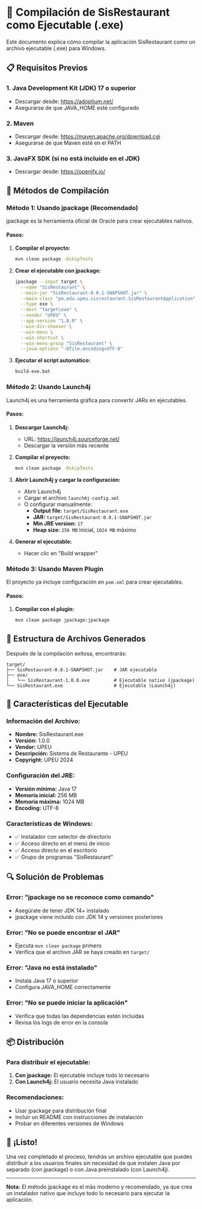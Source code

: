 # 🚀 Compilación de SisRestaurant como Ejecutable (.exe)

Este documento explica cómo compilar la aplicación SisRestaurant como un archivo ejecutable (.exe) para Windows.

## 📋 Requisitos Previos

### 1. **Java Development Kit (JDK) 17 o superior**
- Descargar desde: https://adoptium.net/
- Asegurarse de que JAVA_HOME esté configurado

### 2. **Maven**
- Descargar desde: https://maven.apache.org/download.cgi
- Asegurarse de que Maven esté en el PATH

### 3. **JavaFX SDK** (si no está incluido en el JDK)
- Descargar desde: https://openjfx.io/

## 🔧 Métodos de Compilación

### **Método 1: Usando jpackage (Recomendado)**

jpackage es la herramienta oficial de Oracle para crear ejecutables nativos.

#### Pasos:

1. **Compilar el proyecto:**
   ```bash
   mvn clean package -DskipTests
   ```

2. **Crear el ejecutable con jpackage:**
   ```bash
   jpackage --input target \
     --name "SisRestaurant" \
     --main-jar "SisRestaurant-0.0.1-SNAPSHOT.jar" \
     --main-class "pe.edu.upeu.sisrestaurant.SisRestaurantApplication" \
     --type exe \
     --dest "target\exe" \
     --vendor "UPEU" \
     --app-version "1.0.0" \
     --win-dir-chooser \
     --win-menu \
     --win-shortcut \
     --win-menu-group "SisRestaurant" \
     --java-options "-Dfile.encoding=UTF-8"
   ```

3. **Ejecutar el script automático:**
   ```bash
   build-exe.bat
   ```

### **Método 2: Usando Launch4j**

Launch4j es una herramienta gráfica para convertir JARs en ejecutables.

#### Pasos:

1. **Descargar Launch4j:**
   - URL: https://launch4j.sourceforge.net/
   - Descargar la versión más reciente

2. **Compilar el proyecto:**
   ```bash
   mvn clean package -DskipTests
   ```

3. **Abrir Launch4j y cargar la configuración:**
   - Abrir Launch4j
   - Cargar el archivo `launch4j-config.xml`
   - O configurar manualmente:
     - **Output file:** `target/SisRestaurant.exe`
     - **JAR:** `target/SisRestaurant-0.0.1-SNAPSHOT.jar`
     - **Min JRE version:** `17`
     - **Heap size:** `256 MB` inicial, `1024 MB` máximo

4. **Generar el ejecutable:**
   - Hacer clic en "Build wrapper"

### **Método 3: Usando Maven Plugin**

El proyecto ya incluye configuración en `pom.xml` para crear ejecutables.

#### Pasos:

1. **Compilar con el plugin:**
   ```bash
   mvn clean package jpackage:jpackage
   ```

## 📁 Estructura de Archivos Generados

Después de la compilación exitosa, encontrarás:

```
target/
├── SisRestaurant-0.0.1-SNAPSHOT.jar    # JAR ejecutable
├── exe/
│   └── SisRestaurant-1.0.0.exe         # Ejecutable nativo (jpackage)
└── SisRestaurant.exe                   # Ejecutable (Launch4j)
```

## 🎯 Características del Ejecutable

### **Información del Archivo:**
- **Nombre:** SisRestaurant.exe
- **Versión:** 1.0.0
- **Vendor:** UPEU
- **Descripción:** Sistema de Restaurante - UPEU
- **Copyright:** UPEU 2024

### **Configuración del JRE:**
- **Versión mínima:** Java 17
- **Memoria inicial:** 256 MB
- **Memoria máxima:** 1024 MB
- **Encoding:** UTF-8

### **Características de Windows:**
- ✅ Instalador con selector de directorio
- ✅ Acceso directo en el menú de inicio
- ✅ Acceso directo en el escritorio
- ✅ Grupo de programas "SisRestaurant"

## 🔍 Solución de Problemas

### **Error: "jpackage no se reconoce como comando"**
- Asegúrate de tener JDK 14+ instalado
- jpackage viene incluido con JDK 14 y versiones posteriores

### **Error: "No se puede encontrar el JAR"**
- Ejecuta `mvn clean package` primero
- Verifica que el archivo JAR se haya creado en `target/`

### **Error: "Java no está instalado"**
- Instala Java 17 o superior
- Configura JAVA_HOME correctamente

### **Error: "No se puede iniciar la aplicación"**
- Verifica que todas las dependencias estén incluidas
- Revisa los logs de error en la consola

## 📦 Distribución

### **Para distribuir el ejecutable:**

1. **Con jpackage:** El ejecutable incluye todo lo necesario
2. **Con Launch4j:** El usuario necesita Java instalado

### **Recomendaciones:**
- Usar jpackage para distribución final
- Incluir un README con instrucciones de instalación
- Probar en diferentes versiones de Windows

## 🎉 ¡Listo!

Una vez completado el proceso, tendrás un archivo ejecutable que puedes distribuir a los usuarios finales sin necesidad de que instalen Java por separado (con jpackage) o con Java preinstalado (con Launch4j).

---

**Nota:** El método jpackage es el más moderno y recomendado, ya que crea un instalador nativo que incluye todo lo necesario para ejecutar la aplicación. 